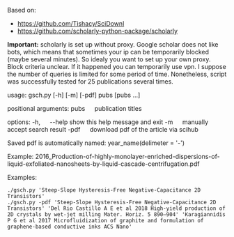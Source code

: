 Based on:
- https://github.com/Tishacy/SciDownl
- https://github.com/scholarly-python-package/scholarly

__Important:__ scholarly is set up without proxy. Google scholar does not like bots, which means that sometimes your ip can be temporarily blocked (maybe several minutes). So idealy you want to set up your own proxy. Block criteria unclear. If it happened you can temporarily use vpn. I suppose the number of queries is limited for some period of time. Nonetheless, script was successfully tested for 25 publications several times.


usage: gsch.py [-h] [-m] [-pdf] pubs [pubs ...]

positional arguments: 
pubs  &emsp;     publication titles

options: 
-h, &emsp; --help  show this help message and exit 
-m    &emsp;      manually accept search result 
-pdf    &emsp;    download pdf of the article via scihub 

Saved pdf is automatically named: year_name(delimeter = '-')

Example: 2016_Production-of-highly-monolayer-enriched-dispersions-of-liquid-exfoliated-nanosheets-by-liquid-cascade-centrifugation.pdf

Examples:

    ./gsch.py 'Steep-Slope Hysteresis-Free Negative-Capacitance 2D Transistors'
    ./gsch.py -pdf 'Steep-Slope Hysteresis-Free Negative-Capacitance 2D Transistors' 'Del Rio Castillo A E et al 2018 High-yield production of 2D crystals by wet-jet milling Mater. Horiz. 5 890–904' 'Karagiannidis P G et al 2017 Microfluidization of graphite and formulation of graphene-based conductive inks ACS Nano'
